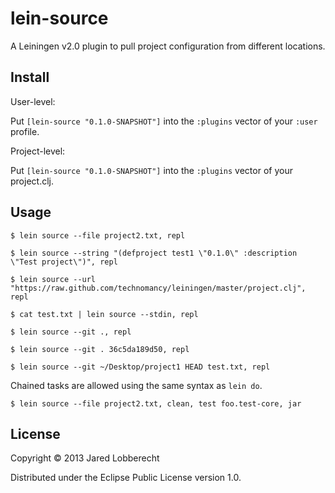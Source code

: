 # lein-source

A Leiningen v2.0 plugin to pull project configuration from different locations.

## Install

User-level:

Put `[lein-source "0.1.0-SNAPSHOT"]` into the `:plugins` vector of your
`:user` profile.

Project-level:

Put `[lein-source "0.1.0-SNAPSHOT"]` into the `:plugins` vector of your project.clj.

## Usage

    $ lein source --file project2.txt, repl

    $ lein source --string "(defproject test1 \"0.1.0\" :description \"Test project\")", repl

    $ lein source --url "https://raw.github.com/technomancy/leiningen/master/project.clj", repl

    $ cat test.txt | lein source --stdin, repl

    $ lein source --git ., repl

    $ lein source --git . 36c5da189d50, repl

    $ lein source --git ~/Desktop/project1 HEAD test.txt, repl

Chained tasks are allowed using the same syntax as `lein do`.

    $ lein source --file project2.txt, clean, test foo.test-core, jar

## License

Copyright © 2013 Jared Lobberecht

Distributed under the Eclipse Public License version 1.0.
